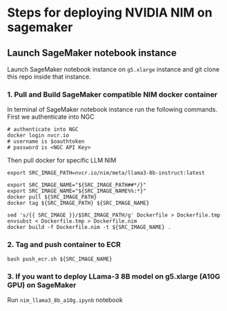 # Steps for deploying NVIDIA NIM on sagemaker

## Launch SageMaker notebook instance

Launch SageMaker notebook instance on `g5.xlarge` instance and git clone this repo inside that instance.

### 1. Pull and Build SageMaker compatible NIM docker container
In terminal of SageMaker notebook instance run the following commands. First we authenticate into NGC
```
# authenticate into NGC
docker login nvcr.io
# username is $oauthtoken
# password is <NGC API Key>
```
Then pull docker for specific LLM NIM
```
export SRC_IMAGE_PATH=nvcr.io/nim/meta/llama3-8b-instruct:latest

export SRC_IMAGE_NAME="${SRC_IMAGE_PATH##*/}"
export SRC_IMAGE_NAME="${SRC_IMAGE_NAME%%:*}"
docker pull ${SRC_IMAGE_PATH}
docker tag ${SRC_IMAGE_PATH} ${SRC_IMAGE_NAME}

sed 's/{{ SRC_IMAGE }}/$SRC_IMAGE_PATH/g' Dockerfile > Dockerfile.tmp
envsubst < Dockerfile.tmp > Dockerfile.nim
docker build -f Dockerfile.nim -t ${SRC_IMAGE_NAME} .
```

### 2. Tag and push container to ECR
```
bash push_ecr.sh ${SRC_IMAGE_NAME}
```

### 3. If you want to deploy LLama-3 8B model on g5.xlarge (A10G GPU) on SageMaker
Run `nim_llama3_8b_a10g.ipynb` notebook 


